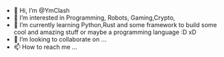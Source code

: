 - 👋 Hi, I’m @YmClash
- 👀 I’m interested in Programming, Robots, Gaming,Crypto,
- 🌱 I’m currently learning Python,Rust and some framework to build some cool and amazing stuff  or maybe a programming language :D xD
- 💞️ I’m looking to collaborate on ...
- 📫 How to reach me ...

<!---
YmClash/YmClash is a ✨ special ✨ repository because its `README.md` (this file) appears on your GitHub profile.
You can click the Preview link to take a look at your changes.
--->
